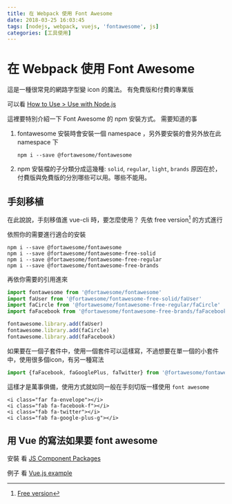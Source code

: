 ```yaml
---
title: 在 Webpack 使用 Font Awesome
date: 2018-03-25 16:03:45
tags: [nodejs, webpack, vuejs, 'fontawesome', js]
categories: [工具使用]
---
```

# 在 Webpack 使用 Font Awesome

這是一種很常見的網路字型變 icon 的魔法。
有免費版和付費的專業版

可以看 [How to Use > Use with Node.js](https://fontawesome.com/how-to-use/use-with-node-js)

這裡要特別介紹一下 Font Awesome 的 npm 安裝方式。
需要知道的事
1. fontawesome 安裝時會安裝一個 namespace ，另外要安裝的會另外放在此 namespace 下
    ```shell
    npm i --save @fortawesome/fontawesome
    ```
2. npm 安裝檔的子分類分成這幾種: `solid`, `regular`, `light`, `brands`
    原因在於，付費版與免費版的分別哪些可以用。哪些不能用。

## 手刻移植

在此說說，手刻移值進 vue-cli 時，要怎麼使用？
先依 free version[^font-awesome-free] 的方式進行

依照你的需要進行適合的安裝

```shell
npm i --save @fortawesome/fontawesome
npm i --save @fortawesome/fontawesome-free-solid
npm i --save @fortawesome/fontawesome-free-regular
npm i --save @fortawesome/fontawesome-free-brands
```

再依你需要的引用進來

```javascript
import fontawesome from '@fortawesome/fontawesome'
import faUser from '@fortawesome/fontawesome-free-solid/faUser'
import faCircle from '@fortawesome/fontawesome-free-regular/faCircle'
import faFacebook from '@fortawesome/fontawesome-free-brands/faFacebook'

fontawesome.library.add(faUser)
fontawesome.library.add(faCircle)
fontawesome.library.add(faFacebook)
```

如果要在一個子套件中，使用一個套件可以這樣寫，不過想要在單一個的小套件中，使用很多個icon，有另一種寫法

```javascript
import {faFacebook, faGooglePlus, faTwitter} from '@fortawesome/fontawesome-free-brands'
```

這樣才是萬事俱備，使用方式就如同一般在手刻切版一樣使用 `font awesome`

```htmlmixed
<i class="far fa-envelope"></i>
<i class="fab fa-facebook-f"></i>
<i class="fab fa-twitter"></i>
<i class="fab fa-google-plus-g"></i>
```

## 用 Vue 的寫法如果要 font awesome

安裝 看 [JS Component Packages](https://fontawesome.com/how-to-use/js-component-packages#vue-js)

例子 看 [Vue.js example](https://fontawesome.com/how-to-use/use-with-node-js#using-the-library)



[^font-awesome-free]: [Free version](https://fontawesome.com/how-to-use/use-with-node-js#free)
